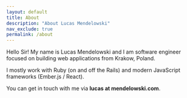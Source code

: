 ```yaml
---
layout: default
title: About
description: "About Lucas Mendelowski"
nav_exclude: true
permalink: /about
---
```


Hello Sir! My name is Lucas Mendelowski and I am software engineer focused on building web applications from Krakow, Poland.

I mostly work with Ruby (on and off the Rails) and modern JavaScript frameworks (Ember.js / React).

You can get in touch with me via **lucas at mendelowski.com**.

